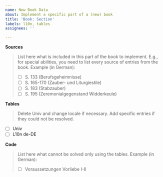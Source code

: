 ```yaml
---
name: New Book Data
about: Implement a specific part of a (new) book
title: 'Book: Section'
labels: l10n, tables
assignees: ''

---
```


**Sources**
> List here what is included in this part of the book to implement. E.g., for special abilities, you need to list every source of entries from the book. Example (in German):
> 
> - [ ] S. 133 (Berufsgeheimnisse)
> - [ ] S. 165-170 (Zauber- und Liturgiestile)
> - [ ] S. 183 (Stabzauber)
> - [ ] S. 195 (Zeremonialgegenstand Widderkeule)

**Tables**
> Delete Univ and change locale if necessary. Add specific entries if they could not be resolved.

- [ ] Univ
- [ ] L10n de-DE

**Code**
> List here what cannot be solved only using the tables. Example (in German):
> 
> - [ ] Voraussetzungen Vorliebe I-II
